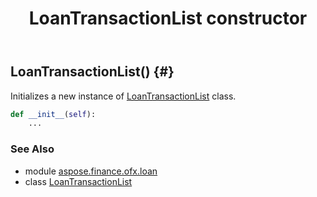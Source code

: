 ﻿---
title: LoanTransactionList constructor
second_title: Aspose.Finance for Python via .NET API References
description: 
type: docs
weight: 10
url: /python-net/aspose.finance.ofx.loan/loantransactionlist/__init__/
is_root: false
---

## LoanTransactionList() {#}

Initializes a new instance of [LoanTransactionList](/finance/python-net/aspose.finance.ofx.loan/loantransactionlist) class.



```python
def __init__(self):
    ...
```





### See Also
* module [aspose.finance.ofx.loan](../../)
* class [LoanTransactionList](/finance/python-net/aspose.finance.ofx.loan/loantransactionlist)
